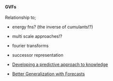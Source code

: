 #### GVFs

Relationship to;

- energy fns? (the inverse of cumulants!?)
- multi scale approaches!?
- fourier transforms
- successor representation

- [Developing a predictive approach to knowledge](https://sites.ualberta.ca/~amw8/phd.pdf)
- [Better Generalization with Forecasts](https://www.ijcai.org/Proceedings/13/Papers/246.pdf)
